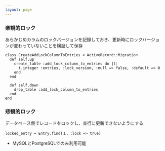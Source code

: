 ```yaml
---
layout: page
---
```

### 楽観的ロック
あらかじめカラムのロックバージョンを記録しておき、更新時にロックバージョンが変わっていないことを検証して保存

    class CreateAddLockColumnToEntries < ActiveRecord::Migration
      def self.up
        create_table :add_lock_column_to_entries do |t|
          t.integer :entries, :lock_version, :null => false, :default => 0
        end
      end

      def self.down
        drop_table :add_lock_column_to_entries
      end
    end

### 悲観的ロック
データベース側でレコードをロックし、並行に更新できないようにする

    locked_entry = Entry.find(１，:lock => true)

* MySQLとPostgreSQLでのみ利用可能